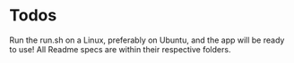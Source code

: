 # Todos
Run the run.sh on a Linux, preferably on Ubuntu, and the app will be ready to use!
All Readme specs are within their respective folders.
